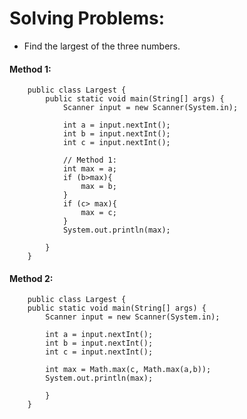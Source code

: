 # Solving Problems:
- Find the largest of the three numbers.
#### Method 1: 

        public class Largest {
            public static void main(String[] args) {
                Scanner input = new Scanner(System.in);

                int a = input.nextInt();
                int b = input.nextInt();
                int c = input.nextInt();

                // Method 1:
                int max = a;
                if (b>max){
                    max = b;
                }
                if (c> max){
                    max = c;
                }
                System.out.println(max);

            }
        }
#### Method 2: 
        public class Largest {
        public static void main(String[] args) {
            Scanner input = new Scanner(System.in);

            int a = input.nextInt();
            int b = input.nextInt();
            int c = input.nextInt();
        
            int max = Math.max(c, Math.max(a,b));
            System.out.println(max);

            }
        }